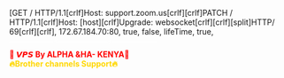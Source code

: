 [GET / HTTP/1.1[crlf]Host: support.zoom.us[crlf][crlf]PATCH / HTTP/1.1[crlf]Host: [host][crlf]Upgrade: websocket[crlf][crlf][split]HTTP/ 69[crlf][crlf], 172.67.184.70:80, true, false, lifeTime, true, <big><small></a><br></font><font color='#ffffff' align='center'>════════⚡═════════⚡════════</font><b><font color='red' align='center'><br>🌟 𝙑𝙋𝙎 By ALPHA &HA- KENYA🌟</color><b></font><br><font color='#FFD700' align='center'>🔥Brother channels Support🔥</font><br><font color='#00ff7A' align='center'>